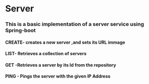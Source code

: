 # Server

### This is a basic implementation of a server service using Spring-boot

#### CREATE- creates a new server ,and sets its URL immage
#### LIST- Retrieves a collection of servers
#### GET -Retrieves a server by its Id from the repository
#### PING - Pings the server with the given IP Address
